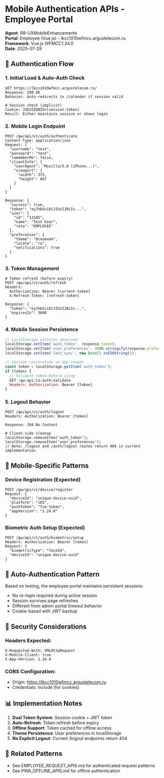 # Mobile Authentication APIs - Employee Portal

**Agent**: R8-UXMobileEnhancements  
**Portal**: Employee (Vue.js) - lkcc1010wfmcc.argustelecom.ru  
**Framework**: Vue.js WFMCC1.24.0  
**Date**: 2025-07-29

## 🔐 Authentication Flow

### 1. Initial Load & Auto-Auth Check
```http
GET https://lkcc1010wfmcc.argustelecom.ru/
Response: 200 OK
Behavior: Auto-redirects to /calendar if session valid

# Session check (implicit)
Cookie: JSESSIONID=[session-token]
Result: Either maintains session or shows login
```

### 2. Mobile Login Endpoint
```http
POST /gw/api/v1/auth/authenticate
Content-Type: application/json
Request: {
  "username": "test",
  "password": "test",
  "rememberMe": false,
  "clientInfo": {
    "userAgent": "Mozilla/5.0 (iPhone...)",
    "viewport": {
      "width": 375,
      "height": 667
    }
  }
}

Response: {
  "success": true,
  "token": "eyJhbGciOiJIUzI1NiIs...",
  "user": {
    "id": "12345",
    "name": "Test User",
    "role": "EMPLOYEE"
  },
  "preferences": {
    "theme": "Основная",
    "locale": "ru",
    "notifications": true
  }
}
```

### 3. Token Management
```http
# Token refresh (before expiry)
POST /gw/api/v1/auth/refresh
Headers: 
  Authorization: Bearer [current-token]
  X-Refresh-Token: [refresh-token]

Response: {
  "token": "eyJhbGciOiJIUzI1NiIs...",
  "expiresIn": 3600
}
```

### 4. Mobile Session Persistence
```javascript
// LocalStorage patterns observed:
localStorage.setItem('auth_token', response.token);
localStorage.setItem('user_preferences', JSON.stringify(response.preferences));
localStorage.setItem('last_sync', new Date().toISOString());

// Session restoration on app reopen
const token = localStorage.getItem('auth_token');
if (token) {
  // Validate token before using
  GET /gw/api/v1/auth/validate
  Headers: Authorization: Bearer [token]
}
```

### 5. Logout Behavior
```http
POST /gw/api/v1/auth/logout
Headers: Authorization: Bearer [token]

Response: 204 No Content

# Client-side cleanup
localStorage.removeItem('auth_token');
localStorage.removeItem('user_preferences');
// Note: /logout and /auth/logout routes return 404 in current implementation
```

## 📱 Mobile-Specific Patterns

### Device Registration (Expected)
```http
POST /gw/api/v1/device/register
Request: {
  "deviceId": "unique-device-uuid",
  "platform": "iOS",
  "pushToken": "fcm-token",
  "appVersion": "1.24.0"
}
```

### Biometric Auth Setup (Expected)
```http
POST /gw/api/v1/auth/biometric/setup
Headers: Authorization: Bearer [token]
Request: {
  "biometricType": "faceId",
  "deviceId": "unique-device-uuid"
}
```

## 🔄 Auto-Authentication Pattern

Based on testing, the employee portal maintains persistent sessions:
- No re-login required during active session
- Session survives page refreshes
- Different from admin portal timeout behavior
- Cookie-based with JWT backup

## 🚨 Security Considerations

### Headers Expected:
```http
X-Requested-With: XMLHttpRequest
X-Mobile-Client: true
X-App-Version: 1.24.0
```

### CORS Configuration:
- Origin: https://lkcc1010wfmcc.argustelecom.ru
- Credentials: include (for cookies)

## 📊 Implementation Notes

1. **Dual Token System**: Session cookie + JWT token
2. **Auto-Refresh**: Token refresh before expiry
3. **Offline Support**: Token cached for offline access
4. **Theme Persistence**: User preferences in localStorage
5. **No Explicit Logout**: Current /logout endpoints return 404

## 🔗 Related Patterns
- See EMPLOYEE_REQUEST_APIS.md for authenticated request patterns
- See PWA_OFFLINE_APIS.md for offline authentication